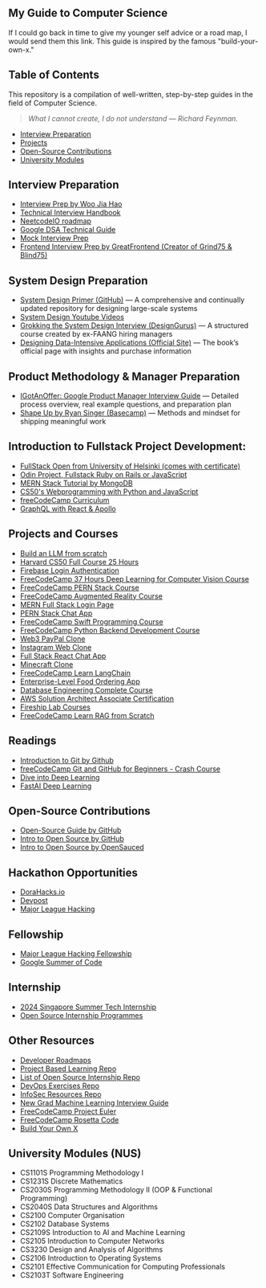## My Guide to Computer Science

If I could go back in time to give my younger self advice or a road map, I would send them this link. This guide is inspired by the famous "build-your-own-x."

## Table of Contents
This repository is a compilation of well-written, step-by-step guides in the field of Computer Science.

> *What I cannot create, I do not understand — Richard Feynman.*

- [Interview Preparation](#interview-preparation)
- [Projects](#projects)
- [Open-Source Contributions](#open-source-contributions)
- [University Modules](#university-modules)


## Interview Preparation
- [Interview Prep by Woo Jia Hao](https://interviews.woojiahao.com/)
- [Technical Interview Handbook](https://www.techinterviewhandbook.org/)
- [NeetcodeIO roadmap](https://neetcode.io/roadmap)
- [Google DSA Technical Guide](https://techdevguide.withgoogle.com/paths/data-structures-and-algorithms/)
- [Mock Interview Prep](https://www.hellointerview.com)
- [Frontend Interview Prep by GreatFrontend (Creator of Grind75 & Blind75)](https://www.greatfrontend.com/interviews/get-started)

## System Design Preparation
- [System Design Primer (GitHub)](https://github.com/donnemartin/system-design-primer) — A comprehensive and continually updated repository for designing large-scale systems
- [System Design Youtube Videos](https://www.youtube.com/playlist?list=PLjTveVh7FakJOoY6GPZGWHHl4shhDT8iV)
- [Grokking the System Design Interview (DesignGurus)](https://www.designgurus.io/course/grokking-the-system-design-interview) — A structured course created by ex-FAANG hiring managers
- [Designing Data-Intensive Applications (Official Site)](https://dataintensive.net/) — The book’s official page with insights and purchase information

## Product Methodology & Manager Preparation
- [IGotAnOffer: Google Product Manager Interview Guide](https://igotanoffer.com/blogs/product-manager/google-product-manager-interview) — Detailed process overview, real example questions, and preparation plan
- [Shape Up by Ryan Singer (Basecamp)](https://basecamp.com/shapeup) — Methods and mindset for shipping meaningful work

## Introduction to Fullstack Project Development:
- [FullStack Open from University of Helsinki (comes with certificate)](https://fullstackopen.com/en/about/)
- [Odin Project, Fullstack Ruby on Rails or JavaScript](https://www.theodinproject.com/paths)
- [MERN Stack Tutorial by MongoDB](https://www.mongodb.com/resources/languages/mern-stack-tutorial)
- [CS50's Webprogramming with Python and JavaScript](https://cs50.harvard.edu/web/2020/)
- [freeCodeCamp Curriculum](https://www.freecodecamp.org/learn/)
- [GraphQL with React & Apollo](https://www.youtube.com/playlist?list=PLillGF-RfqbZrjw48EXLdM4dsOhURCLZx)

## Projects and Courses
- [Build an LLM from scratch](https://github.com/rasbt/LLMs-from-scratch)
- [Harvard CS50 Full Course 25 Hours](https://www.youtube.com/watch?v=8mAITcNt710&t=32s)
- [Firebase Login Authentication](https://www.youtube.com/watch?v=b1ULt_No3IY)
- [FreeCodeCamp 37 Hours Deep Learning for Computer Vision Course](https://www.youtube.com/watch?v=IA3WxTTPXqQ&list=WL&index=1&t=60s&pp=gAQBiAQB)
- [FreeCodeCamp PERN Stack Course](https://www.youtube.com/watch?v=ldYcgPKEZC8&list=WL&index=3&pp=gAQBiAQB)
- [FreeCodeCamp Augmented Reality Course](https://www.youtube.com/watch?v=WzfDo2Wpxks&list=WL&index=4&pp=gAQBiAQB)
- [MERN Full Stack Login Page](https://www.youtube.com/watch?v=XPC81RWOItI)
- [PERN Stack Chat App](https://www.youtube.com/watch?v=vL24eiwAG_g)
- [FreeCodeCamp Swift Programming Course](https://youtu.be/8Xg7E9shq0U?si=japt6qaWhMCluyVh)
- [FreeCodeCamp Python Backend Development Course](https://youtu.be/ftKiHCDVwfA?si=4urqsoGHc7RdyFag)
- [Web3 PayPal Clone](https://youtu.be/ftKiHCDVwfA?si=4urqsoGHc7RdyFag)
- [Instagram Web Clone](https://youtu.be/1hPgQWbWmEk?si=WLlvFTVzsUi962Z9)
- [Full Stack React Chat App](https://youtu.be/i8YFPPx_BYw?si=YTXH72wza-srXXlC)
- [Minecraft Clone](https://youtu.be/qpOZup_3P_A?si=D2eka00uNBowaDVW)
- [FreeCodeCamp Learn LangChain](https://youtu.be/HSZ_uaif57o?si=_bVV561sePpWgMQn)
- [Enterprise-Level Food Ordering App](https://www.youtube.com/watch?v=ardeKHEN1j4&list=WL&index=119&t=6s)
- [Database Engineering Complete Course](https://www.youtube.com/watch?v=iwRneX7GIGI&list=WL&index=129)
- [AWS Solution Architect Associate Certification](https://www.youtube.com/watch?v=c3Cn4xYfxJY&list=WL&index=133)
- [Fireship Lab Courses](https://fireship.io/lessons)
- [FreeCodeCamp Learn RAG from Scratch](https://www.youtube.com/watch?v=sVcwVQRHIc8)

## Readings
- [Introduction to Git by Github](https://docs.github.com/en/get-started/using-git/about-git)
- [freeCodeCamp Git and GitHub for Beginners - Crash Course](https://www.youtube.com/watch?v=RGOj5yH7evk)
- [Dive into Deep Learning](https://d2l.ai/chapter_preface/index.html)
- [FastAI Deep Learning](https://course.fast.ai/)

## Open-Source Contributions
- [Open-Source Guide by GitHub](https://opensource.guide/)
- [Intro to Open Source by GitHub](https://education.github.com/experiences/intro_to_open_source)
- [Intro to Open Source by OpenSauced](https://intro.opensauced.pizza/#/intro-to-oss/)

## Hackathon Opportunities
- [DoraHacks.io](https://dorahacks.io/hackathon)
- [Devpost](https://devpost.com/hackathons)
- [Major League Hacking](https://mlh.io/seasons/2024/events)

## Fellowship
- [Major League Hacking Fellowship](https://fellowship.mlh.io/?_gl=1*1e179ky*_ga*NDA2MTA5MTU5LjE3MTU4MDA1MzQ.*_ga_E5KT6TC4TK*MTcxNzgwMDQ5MS4xNi4wLjE3MTc4MDA0OTEuMC4wLjA.)
- [Google Summer of Code](https://summerofcode.withgoogle.com/)

## Internship
- [2024 Singapore Summer Tech Internship](https://github.com/kxrt/Singapore-Summer2024-TechInternships)
- [Open Source Internship Programmes](https://github.com/deepanshu1422/List-Of-Open-Source-Internships-Programs)

## Other Resources
- [Developer Roadmaps](https://roadmap.sh/)
- [Project Based Learning Repo](https://github.com/practical-tutorials/project-based-learning)
- [List of Open Source Internship Repo](https://github.com/deepanshu1422/List-Of-Open-Source-Internships-Programs)
- [DevOps Exercises Repo](https://github.com/bregman-arie/devops-exercises)
- [InfoSec Resources Repo](https://github.com/stong/infosec-resources)
- [New Grad Machine Learning Interview Guide](https://docs.google.com/document/u/0/d/1Zjyc4v1fYPI4t-0M31P1tJr0zW55VkFKu7YWJoBhDOs/mobilebasic#heading=h.jjmmcaur5em)
- [FreeCodeCamp Project Euler](https://www.freecodecamp.org/learn/project-euler/)
- [FreeCodeCamp Rosetta Code](https://www.freecodecamp.org/learn/rosetta-code/)
- [Build Your Own X](https://build-your-own-x.vercel.app/)

## University Modules (NUS)
- CS1101S Programming Methodology I
- CS1231S Discrete Mathematics
- CS2030S Programming Methodology II (OOP & Functional Programming)
- CS2040S Data Structures and Algorithms
- CS2100 Computer Organisation
- CS2102 Database Systems
- CS2109S Introduction to AI and Machine Learning
- CS2105 Introduction to Computer Networks
- CS3230 Design and Analysis of Algorithms
- CS2106 Introduction to Operating Systems
- CS2101 Effective Communication for Computing Professionals
- CS2103T Software Engineering


  
